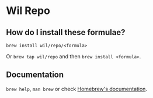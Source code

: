 # Wil Repo

## How do I install these formulae?
`brew install wil/repo/<formula>`

Or `brew tap wil/repo` and then `brew install <formula>`.

## Documentation
`brew help`, `man brew` or check [Homebrew's documentation](https://docs.brew.sh).

